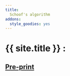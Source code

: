 ```yaml
---
title: 
  Schoof's algorithm
addons:
  style_goodies: yes
---
```


# {{ site.title }} :

## [Pre-print](rapport)
